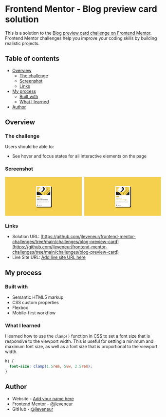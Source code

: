 # Frontend Mentor - Blog preview card solution

This is a solution to the [Blog preview card challenge on Frontend Mentor](https://www.frontendmentor.io/challenges/blog-preview-card-ckPaj01IcS). Frontend Mentor challenges help you improve your coding skills by building realistic projects.

## Table of contents

- [Overview](#overview)
  - [The challenge](#the-challenge)
  - [Screenshot](#screenshot)
  - [Links](#links)
- [My process](#my-process)
  - [Built with](#built-with)
  - [What I learned](#what-i-learned)
- [Author](#author)

## Overview

### The challenge

Users should be able to:

- See hover and focus states for all interactive elements on the page

### Screenshot

<div style="display: flex; gap: 8px">
  <img src="./solution/desktop-design.png" alt="Mobile" style="width: 50%;" />
  <img src="./solution/active-states.png" alt="Active" style="width: 50%;" />
</div>

### Links

- Solution URL: [https://github.com/jleveneur/frontend-mentor-challenges/tree/main/challenges/blog-preview-card](https://github.com/jleveneur/frontend-mentor-challenges/tree/main/challenges/blog-preview-card)
- Live Site URL: [Add live site URL here](https://your-live-site-url.com)

## My process

### Built with

- Semantic HTML5 markup
- CSS custom properties
- Flexbox
- Mobile-first workflow

### What I learned

I learned how to use the `clamp()` function in CSS to set a font size that is responsive to the viewport width. This is useful for setting a minimum and maximum font size, as well as a font size that is proportional to the viewport width.

```css
h1 {
  font-size: clamp(1.5rem, 5vw, 2.5rem);
}
```

## Author

- Website - [Add your name here](https://www.your-site.com)
- Frontend Mentor - [@jleveneur](https://www.frontendmentor.io/profile/jleveneur)
- GitHub - [@jleveneur](https://github.com/jleveneur)
